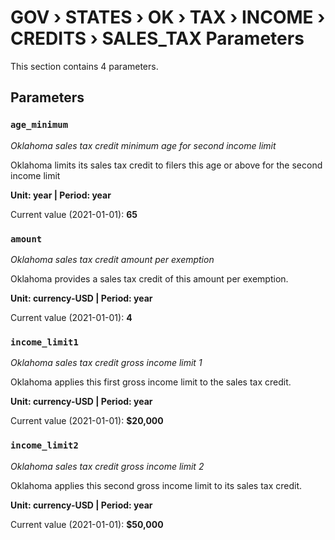# GOV › STATES › OK › TAX › INCOME › CREDITS › SALES_TAX Parameters

This section contains 4 parameters.

## Parameters

### `age_minimum`
*Oklahoma sales tax credit minimum age for second income limit*

Oklahoma limits its sales tax credit to filers this age or above for the second income limit

**Unit: year | Period: year**

Current value (2021-01-01): **65**


### `amount`
*Oklahoma sales tax credit amount per exemption*

Oklahoma provides a sales tax credit of this amount per exemption.

**Unit: currency-USD | Period: year**

Current value (2021-01-01): **4**


### `income_limit1`
*Oklahoma sales tax credit gross income limit 1*

Oklahoma applies this first gross income limit to the sales tax credit.

**Unit: currency-USD | Period: year**

Current value (2021-01-01): **$20,000**


### `income_limit2`
*Oklahoma sales tax credit gross income limit 2*

Oklahoma applies this second gross income limit to its sales tax credit.

**Unit: currency-USD | Period: year**

Current value (2021-01-01): **$50,000**

